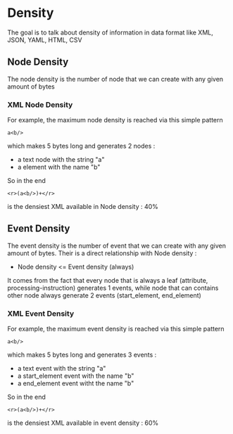 # Density
The goal is to talk about density of information in data format like XML, JSON, YAML, HTML, CSV
## Node Density
The node density is the number of node that we can create with any given amount of bytes
### XML Node Density
For example, the maximum node density is reached via this simple pattern
```
a<b/>
```
which makes 5 bytes long and generates 2 nodes :
 * a text node with the string "a"
 * a element with the name "b"
 
So in the end
```
<r>(a<b/>)+</r>
```
is the densiest XML available in Node density : 40%
## Event Density
The event density is the number of event that we can create with any given amount of bytes. Their is a direct relationship with Node density :
* Node density <= Event density (always)

It comes from the fact that every node that is always a leaf (attribute, processing-instruction) generates 1 events, while node that can contains other node always generate 2 events (start_element, end_element)

### XML Event Density
For example, the maximum event density is reached via this simple pattern
```
a<b/>
```
which makes 5 bytes long and generates 3 events :
 * a text event with the string "a"
 * a start_element event with the name "b"
 * a end_element event witht the name "b"
 
So in the end
```
<r>(a<b/>)+</r>
```
is the densiest XML available in event density : 60%


